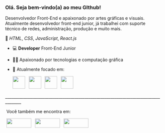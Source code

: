 ### Olá. Seja bem-vindo(a) ao meu GIthub!
Desenvolvedor Front-End e apaixonado por artes gráficas e visuais.<br>
Atualmente desenvolvedor front-end junior, já trabalhei com suporte<br> técnico de redes, 
administração, produção e muito mais.

📌 *HTML*, *CSS*, *JavaScript*, *React.js*

- 💻 **Developer** Front-End Junior
- 👨‍💻 Apaixonado por tecnologias e computação gráfica
- 🎯 Atualmente focado em:

  <div>
    <img width='40px auto' src="https://cdn.jsdelivr.net/gh/devicons/devicon@latest/icons/html5/html5-original.svg" />&nbsp;      
    &nbsp;<img width='40px auto' src="https://cdn.jsdelivr.net/gh/devicons/devicon@latest/icons/css3/css3-original.svg" />&nbsp;
    &nbsp;<img width='40px auto' src="https://cdn.jsdelivr.net/gh/devicons/devicon@latest/icons/javascript/javascript-original.svg" />&nbsp;
    &nbsp;<img width='40px auto' src="https://cdn.jsdelivr.net/gh/devicons/devicon@latest/icons/react/react-original.svg" />
  </div>
______________________________________________________________________________________<br>

&nbsp;Você também me encontra em:

<div class='redes'>
&nbsp;<a href="https://www.instagram.com/ruanw93"><img class='imgig' width='80px' height='30px' src="https://img.shields.io/badge/Instagram-%23E4405F.svg?style=for-the-badge&logo=Instagram&logoColor=white"></a>&nbsp;
&nbsp;<a href="https://www.facebook.com/ruan.wesley"><img class='imgfc' width='80px' height='30px' src="https://img.shields.io/badge/Facebook-%231877F2.svg?style=for-the-badge&logo=Facebook&logoColor=white"></a>&nbsp;
&nbsp;<a href="https://www.linkedin.com/in/ruanwesley93/"><img class="imglk" width='80px' height='30px' src="https://img.shields.io/badge/linkedin-%230077B5.svg?style=for-the-badge&logo=linkedin&logoColor=white"></a>&nbsp;
</div><br>
